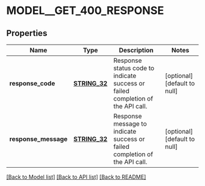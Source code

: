 # MODEL__GET_400_RESPONSE

## Properties
Name | Type | Description | Notes
------------ | ------------- | ------------- | -------------
**response_code** | [**STRING_32**](STRING_32.md) | Response status code to indicate success or failed completion of the API call. | [optional] [default to null]
**response_message** | [**STRING_32**](STRING_32.md) | Response message to indicate success or failed completion of the API call. | [optional] [default to null]

[[Back to Model list]](../README.md#documentation-for-models) [[Back to API list]](../README.md#documentation-for-api-endpoints) [[Back to README]](../README.md)



